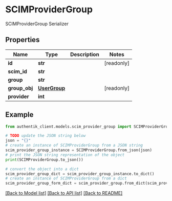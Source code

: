 # SCIMProviderGroup

SCIMProviderGroup Serializer

## Properties

Name | Type | Description | Notes
------------ | ------------- | ------------- | -------------
**id** | **str** |  | [readonly] 
**scim_id** | **str** |  | 
**group** | **str** |  | 
**group_obj** | [**UserGroup**](UserGroup.md) |  | [readonly] 
**provider** | **int** |  | 

## Example

```python
from authentik_client.models.scim_provider_group import SCIMProviderGroup

# TODO update the JSON string below
json = "{}"
# create an instance of SCIMProviderGroup from a JSON string
scim_provider_group_instance = SCIMProviderGroup.from_json(json)
# print the JSON string representation of the object
print(SCIMProviderGroup.to_json())

# convert the object into a dict
scim_provider_group_dict = scim_provider_group_instance.to_dict()
# create an instance of SCIMProviderGroup from a dict
scim_provider_group_form_dict = scim_provider_group.from_dict(scim_provider_group_dict)
```
[[Back to Model list]](../README.md#documentation-for-models) [[Back to API list]](../README.md#documentation-for-api-endpoints) [[Back to README]](../README.md)


